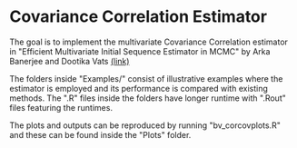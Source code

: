 
<!-- README.md is generated from README.Rmd. Please edit that file -->

# Covariance Correlation Estimator

<!-- badges: start -->
<!-- badges: end -->

The goal is to implement the multivariate Covariance Correlation estimator in 
"Efficient Multivariate Initial Sequence Estimator in MCMC" by Arka Banerjee and Dootika Vats [(link)](http://arxiv.org/abs/2406.15874)

The folders inside "Examples/" consist of illustrative examples where the 
estimator is employed and its performance is compared with existing methods.
The ".R" files inside the folders have longer runtime with ".Rout" files 
featuring the runtimes.

The plots and outputs can be reproduced by running "bv_corcovplots.R" and these
can be found inside the "Plots" folder.
